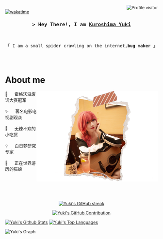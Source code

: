 <!--
<h2 align="center">
  Welcome to Al Siam World!
  <img src="https://media.giphy.com/media/hvRJCLFzcasrR4ia7z/giphy.gif" width="28">
</h2>
-->

<!--
<p align="center">
  <a href="https://github.com/talosL"><img src="https://readme-typing-svg.herokuapp.com/?lines=Self%20Taught%20Programmer;Front%20End%20Developer;1.5%2B%20years%20of%20coding%20experience;Always%20learning%20new%20things&center=true&width=380&height=45"></a>
</p>

 -->

<a href="https://komarev.com/ghpvc/?username=talosL">
  <img align="right" src="https://komarev.com/ghpvc/?username=talosL&label=Visitors&color=0e75b6&style=flat" alt="Profile visitor" />
</a>


[![wakatime](https://wakatime.com/badge/user/018eeaf3-bfcc-49df-9c15-989a8561d5f8.svg)](https://wakatime.com/@018eeaf3-bfcc-49df-9c15-989a8561d5f8)

<!-- Intro  -->
<h3 align="center">
        <samp>&gt; Hey There!, I am
                <b><a target="_blank" href="">Kuroshima Yuki</a></b>
        </samp>
</h3>


<p align="center"> 
  <samp>
    <!-- <a href="https://www.google.com/search?q=Yuki">「 Google Me 」</a> -->
    <br>
    <br>
    「 I am a small spider crawling on the internet,<b>bug maker</b> 」
    <br>
    <br>
  </samp>
</p>

<br />

<!-- About Section -->
 # About me
 
<p>
 <img align="right" width="400" src="/assets/yuki.png" alt="yuki" />
  
 🔮 &emsp;  霍格沃滋废话大赛冠军 <br/><br/>
 ✨ &emsp; 著名电影电视剧观众<br/><br/>
 🍦 &emsp; 无辣不欢的小吃货<br/><br/>
 💡 &emsp; 白日梦研究专家 <br/><br/>
 🍧 &emsp; 正在世界游历的猫娘 <br/><br/>

</p>

<br/>
<br/>

<br/>

<p align="center">
  <a href="https://github.com/talosL">
    <img src="https://github-readme-streak-stats.herokuapp.com/?user=talosL&theme=radical&border=7F3FBF&background=0D1117" alt="Yuki's GitHub streak"/>
  </a>
</p>

<p align="center">
  <a href="https://github.com/talosL">
    <img src="https://github-profile-summary-cards.vercel.app/api/cards/profile-details?username=talosL&theme=radical" alt="Yuki's GitHub Contribution"/>
  </a>
</p>

<a> 
    <a href="https://github.com/talosL"><img alt="Yuki's Github Stats" src="https://denvercoder1-github-readme-stats.vercel.app/api?username=talosL&show_icons=true&count_private=true&theme=react&border_color=7F3FBF&bg_color=0D1117&title_color=F85D7F&icon_color=F8D866" height="192px" width="49.5%"/></a>
  <a href="https://github.com/talosL"><img alt="Yuki's Top Languages" src="https://denvercoder1-github-readme-stats.vercel.app/api/top-langs/?username=talosL&langs_count=8&layout=compact&theme=react&border_color=7F3FBF&bg_color=0D1117&title_color=F85D7F&icon_color=F8D866" height="192px" width="49.5%"/></a>
  <br/>
</a>


![Yuki's Graph](https://github-readme-activity-graph.vercel.app/graph?username=talosL&custom_title=Yuki's%20GitHub%20Activity%20Graph&bg_color=0D1117&color=7F3FBF&line=7F3FBF&point=7F3FBF&area_color=FFFFFF&title_color=FFFFFF&area=true)
